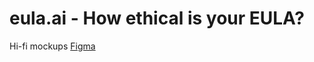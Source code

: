 # eula.ai - How ethical is your EULA?

Hi-fi mockups [Figma](https://www.figma.com/file/3pVa8XbaGhaOaDJAIjWSPC/eula.ai?node-id=0%3A1)
